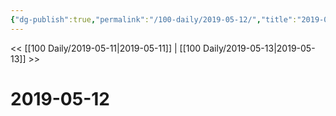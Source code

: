 ```yaml
---
{"dg-publish":true,"permalink":"/100-daily/2019-05-12/","title":"2019-05-12"}
---
```



<< [[100 Daily/2019-05-11\|2019-05-11]] | [[100 Daily/2019-05-13\|2019-05-13]] >>
# 2019-05-12

